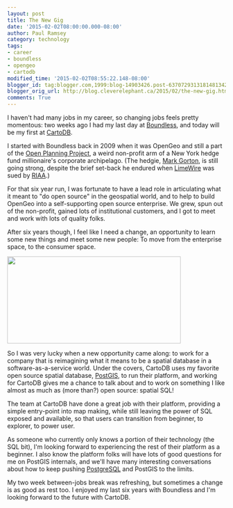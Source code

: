 ```yaml
---
layout: post
title: The New Gig
date: '2015-02-02T08:00:00.000-08:00'
author: Paul Ramsey
category: technology
tags:
- career
- boundless
- opengeo
- cartodb
modified_time: '2015-02-02T08:55:22.148-08:00'
blogger_id: tag:blogger.com,1999:blog-14903426.post-6370729313181481342
blogger_orig_url: http://blog.cleverelephant.ca/2015/02/the-new-gig.html
comments: True
---
```


I haven't had many jobs in my career, so changing jobs feels pretty momentous: two weeks ago I had my last day at [Boundless](http://boundlessgeo.com), and today will be my first at [CartoDB](http://cartodb.com).  

I started with Boundless back in 2009 when it was OpenGeo and still a part of the [Open Planning Project](http://openplans.org), a weird non-profit arm of a New York hedge fund millionaire's corporate archipelago. (The hedgie, [Mark Gorton](http://en.wikipedia.org/wiki/Mark_Gorton), is still going strong, despite the brief set-back he endured when [LimeWire](http://en.wikipedia.org/wiki/LimeWire) was sued by [RIAA](https://www.riaa.com).) 

For that six year run, I was fortunate to have a lead role in articulating what it meant to "do open source" in the geospatial world, and to help to build OpenGeo into a self-supporting open source enterprise. We grew, spun out of the non-profit, gained lots of institutional customers, and I got to meet and work with lots of quality folks. 

After six years though, I feel like I need a change, an opportunity to learn some new things and meet some new people: To move from the enterprise space, to the consumer space. 

<img border="0" src="http://did14.datainnovationday.org/wp-content/uploads/2013/12/cartodb-logo1.png" width="400" height="200" />

So I was very lucky when a new opportunity came along: to work for a company that is reimagining what it means to be a spatial database in a software-as-a-service world. Under the covers, CartoDB uses my favorite open source spatial database, [PostGIS](http://postgis.net), to run their platform, and working for CartoDB gives me a chance to talk about and to work on something I like almost as much as (more than?) open source: spatial SQL! 

The team at CartoDB have done a great job with their platform, providing a simple entry-point into map making, while still leaving the power of SQL exposed and available, so that users can transition from beginner, to explorer, to power user. 

As someone who currently only knows a portion of their technology (the SQL bit), I'm looking forward to experiencing the rest of their platform as a beginner. I also know the platform folks will have lots of good questions for me on PostGIS internals, and we'll have many interesting conversations about how to keep pushing [PostgreSQL](http://postgresql.org) and PostGIS to the limits. 

My two week between-jobs break was refreshing, but sometimes a change is as good as rest too. I enjoyed my last six years with Boundless and I'm looking forward to the future with CartoDB.